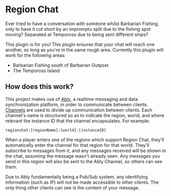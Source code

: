 # Region Chat

Ever tried to have a conversation with someone whilst Barbarian Fishing, only to have it cut short by an impromptu split due to the fishing spot moving? Separated at Tempoross due to being sent different ships?

This plugin is for you! This plugin ensures that your chat will reach one another, so long as you're in the same rough area. Currently this plugin will work for the following areas:

* Barbarian Fishing south of Barbarian Outpost
* The Tempoross Island

## How does this work?

This project makes use of [Ably](https://www.ably.com), a realtime messaging and data synchronization platform, in order to communicate between clients. [Channels](https://ably.com/channels) are used to divide up communication between clients. Each channel's name is structured so as to indicate the region, world, and where relevant the instance ID that the channel encapsulates. For example:

`regionchat:[regionName]:[world]:[instanceID]`

When a player enters one of the regions which support Region Chat, they'll automatically enter the channel for that region for that world. They'll subscribe to messages from it, and any messages received will be shown in the chat, assuming the message wasn't already seen. Any messages you send in this region will also be sent to the Ably Channel, so others can see them.

Due to Ably fundamentally being a Pub/Sub system, any identifying information (such as IP) will not be made accessible to other clients. The only thing other clients can see is the content of your message.
